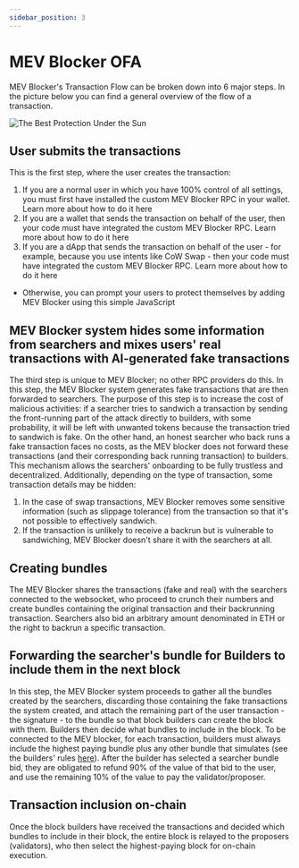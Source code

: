 ```yaml
---
sidebar_position: 3
---
```


# MEV Blocker OFA

MEV Blocker's Transaction Flow can be broken down into 6 major steps. In the picture below you can find a general overview of the flow of a transaction.

![The Best Protection Under the Sun](/img/mevblocker/mevblocker_ofa.png)

## User submits the transactions

This is the first step, where the user creates the transaction:

1. If you are a normal user in which you have 100% control of all settings, you must first have installed the custom MEV Blocker RPC in your wallet. Learn more about how to do it here
2. If you are a wallet that sends the transaction on behalf of the user, then your code must have integrated the custom MEV Blocker RPC. Learn more about how to do it here
3. If you are a dApp that sends the transaction on behalf of the user - for example, because you use intents like CoW Swap - then your code must have integrated the custom MEV Blocker RPC. Learn more about how to do it here

* Otherwise, you can prompt your users to protect themselves by adding MEV Blocker using this simple JavaScript

## MEV Blocker system hides some information from searchers and mixes users' real transactions with AI-generated fake transactions

The third step is unique to MEV Blocker; no other RPC providers do this. In this step, the MEV Blocker system generates fake transactions that are then forwarded to searchers. The purpose of this step is to increase the cost of malicious activities: if a searcher tries to sandwich a transaction by sending the front-running part of the attack directly to builders, with some probability, it will be left with unwanted tokens because the transaction tried to sandwich is fake. On the other hand, an honest searcher who back runs a fake transaction faces no costs, as the MEV blocker does not forward these transactions (and their corresponding back running transaction) to builders. This mechanism allows the searchers' onboarding to be fully trustless and decentralized. Additionally, depending on the type of transaction, some transaction details may be hidden:

1. In the case of swap transactions, MEV Blocker removes some sensitive information (such as slippage tolerance) from the transaction so that it's not possible to effectively sandwich.
2. If the transaction is unlikely to receive a backrun but is vulnerable to sandwiching,  MEV Blocker doesn't share it with the searchers at all.


## Creating bundles

The MEV Blocker shares the transactions (fake and real) with  the searchers connected to the websocket, who proceed to crunch their numbers and create bundles containing the original transaction and their backrunning transaction. Searchers also bid an arbitrary amount denominated in ETH or the right to backrun a specific transaction.

## Forwarding the searcher's bundle for Builders to include them in the next block

In this step, the MEV Blocker system proceeds to gather all the bundles created by the searchers, discarding those containing the fake transactions the system created, and attach the remaining part of the user transaction - the signature - to the bundle so that block builders can create the block with them. Builders then decide what bundles to include in the block. To be connected to the MEV blocker, for each transaction, builders must always include the highest paying bundle plus any other bundle that simulates (see the builders' rules [here](https://docs.cow.fi/mevblocker/builders/rules)). After the builder has selected a searcher bundle bid, they are obligated to refund 90% of the value of that bid to the user, and use the remaining 10% of the value to pay the validator/proposer.


## Transaction inclusion on-chain

Once the block builders have received the transactions and decided which bundles to include in their block, the entire block is relayed to the proposers (validators), who then select the highest-paying block for on-chain execution.
